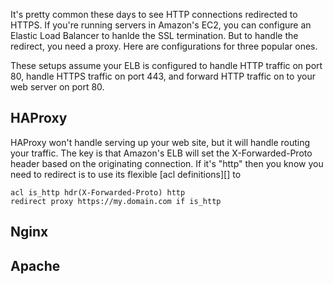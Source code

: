 <!--
title: Forcing HTTPS on in Amazon's EC2
created: 7 May 2013 - 9:52 pm
updated: 7 May 2013 - 10:11 pm
publish: 7 May 2013
slug: https-elb
tags: coding, aws
-->

It's pretty common these days to see HTTP connections redirected to HTTPS. If
you're running servers in Amazon's EC2, you can configure an Elastic Load
Balancer to hanlde the SSL termination. But to handle the redirect, you need
a proxy. Here are configurations for three popular ones.

These setups assume your ELB is configured to handle HTTP traffic on port 80,
handle HTTPS traffic on port 443, and forward HTTP traffic on to your web server
on port 80.

## HAProxy ##

HAProxy won't handle serving up your web site, but it will handle routing your
traffic. The key is that Amazon's ELB will set the X-Forwarded-Proto header
based on the originating connection. If it's "http" then you know you need to
redirect is to use its flexible [acl definitions][] to

    acl is_http hdr(X-Forwarded-Proto) http
    redirect proxy https://my.domain.com if is_http

## Nginx ##

## Apache ##
